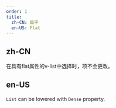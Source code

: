```yaml
---
order: 1
title:
  zh-CN: 扁平
  en-US: Flat
---
```


## zh-CN

在具有flat属性的v-list中选择时，项不会更改。

## en-US

`List` can be lowered with `Dense` property.

